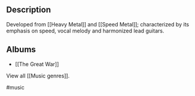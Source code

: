 ## Description
Developed from [[Heavy Metal]] and [[Speed Metal]]; characterized by its emphasis on speed, vocal melody and harmonized lead guitars. 

## Albums
- [[The Great War]]  

View all [[Music genres]].

#music 